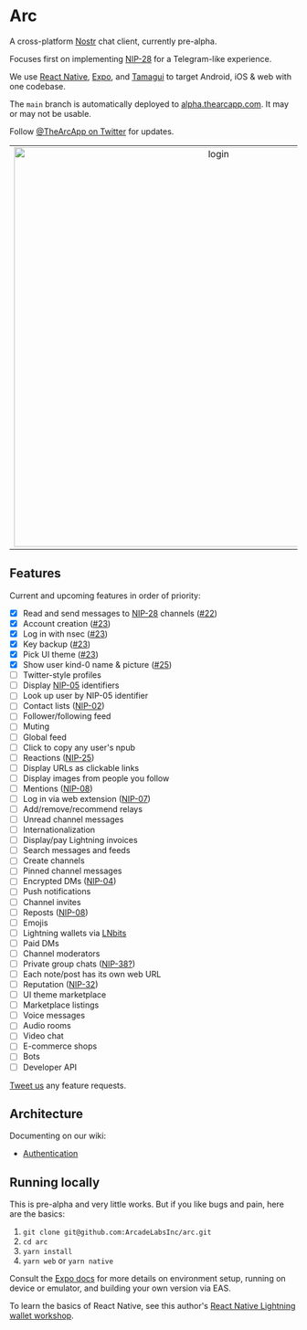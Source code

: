 # Arc

A cross-platform [Nostr](https://github.com/nostr-protocol/nostr) chat client, currently pre-alpha.

Focuses first on implementing [NIP-28](https://github.com/nostr-protocol/nips/blob/master/28.md) for a Telegram-like experience.

We use [React Native](https://reactnative.dev/), [Expo](https://expo.dev/), and [Tamagui](https://tamagui.dev/) to target Android, iOS & web with one codebase.

The `main` branch is automatically deployed to [alpha.thearcapp.com](https://alpha.thearcapp.com). It may or may not be usable.

Follow [@TheArcApp on Twitter](https://twitter.com/TheArcApp) for updates.

|                                                                                                                                           |                                                                                                                                             |                                                                                                                                             |
| :---------------------------------------------------------------------------------------------------------------------------------------: | :-----------------------------------------------------------------------------------------------------------------------------------------: | :-----------------------------------------------------------------------------------------------------------------------------------------: |
| <img width="700" alt="login" src="https://user-images.githubusercontent.com/14167547/210706813-2eccfe72-3d7f-4965-9516-d0f3436d8672.png"> | <img width="700" alt="nostrcn" src="https://user-images.githubusercontent.com/14167547/210685699-f9358d4b-1218-4041-8500-41b541dbb911.png"> | <img width="700" alt="profile" src="https://user-images.githubusercontent.com/14167547/210916398-663c44af-7a42-470a-8151-c86320e1279f.png"> |

## Features

Current and upcoming features in order of priority:

- [x] Read and send messages to [NIP-28](https://github.com/nostr-protocol/nips/blob/master/28.md) channels ([#22](https://github.com/ArcadeLabsInc/arc/pull/22))
- [x] Account creation ([#23](https://github.com/ArcadeLabsInc/arc/pull/23))
- [x] Log in with nsec ([#23](https://github.com/ArcadeLabsInc/arc/pull/23))
- [x] Key backup ([#23](https://github.com/ArcadeLabsInc/arc/pull/23))
- [x] Pick UI theme ([#23](https://github.com/ArcadeLabsInc/arc/pull/23))
- [x] Show user kind-0 name & picture ([#25](https://github.com/ArcadeLabsInc/arc/pull/25))
- [ ] Twitter-style profiles
- [ ] Display [NIP-05](https://github.com/nostr-protocol/nips/blob/master/05.md) identifiers
- [ ] Look up user by NIP-05 identifier
- [ ] Contact lists ([NIP-02](https://github.com/nostr-protocol/nips/blob/master/02.md))
- [ ] Follower/following feed
- [ ] Muting
- [ ] Global feed
- [ ] Click to copy any user's npub
- [ ] Reactions ([NIP-25](https://github.com/nostr-protocol/nips/blob/master/25.md))
- [ ] Display URLs as clickable links
- [ ] Display images from people you follow
- [ ] Mentions ([NIP-08](https://github.com/nostr-protocol/nips/blob/master/08.md))
- [ ] Log in via web extension ([NIP-07](https://github.com/nostr-protocol/nips/blob/master/07.md))
- [ ] Add/remove/recommend relays
- [ ] Unread channel messages
- [ ] Internationalization
- [ ] Display/pay Lightning invoices
- [ ] Search messages and feeds
- [ ] Create channels
- [ ] Pinned channel messages
- [ ] Encrypted DMs ([NIP-04](https://github.com/nostr-protocol/nips/blob/master/04.md))
- [ ] Push notifications
- [ ] Channel invites
- [ ] Reposts ([NIP-08](https://github.com/nostr-protocol/nips/blob/master/18.md))
- [ ] Emojis
- [ ] Lightning wallets via [LNbits](https://lnbits.com/)
- [ ] Paid DMs
- [ ] Channel moderators
- [ ] Private group chats ([NIP-38?](https://github.com/nostr-protocol/nips/pull/59))
- [ ] Each note/post has its own web URL
- [ ] Reputation ([NIP-32](https://github.com/nostr-protocol/nips/pull/46))
- [ ] UI theme marketplace
- [ ] Marketplace listings
- [ ] Voice messages
- [ ] Audio rooms
- [ ] Video chat
- [ ] E-commerce shops
- [ ] Bots
- [ ] Developer API

[Tweet us](https://twitter.com/TheArcApp) any feature requests.

## Architecture

Documenting on our wiki:

- [Authentication](https://github.com/ArcadeLabsInc/arc/wiki/Authentication)

## Running locally

This is pre-alpha and very little works. But if you like bugs and pain, here are the basics:

1. `git clone git@github.com:ArcadeLabsInc/arc.git`
2. `cd arc`
3. `yarn install`
4. `yarn web` or `yarn native`

Consult the [Expo docs](https://docs.expo.dev/) for more details on environment setup, running on device or emulator, and building your own version via EAS.

To learn the basics of React Native, see this author's [React Native Lightning wallet workshop](https://arcadelabs.co/articles/intro-to-react-native).
